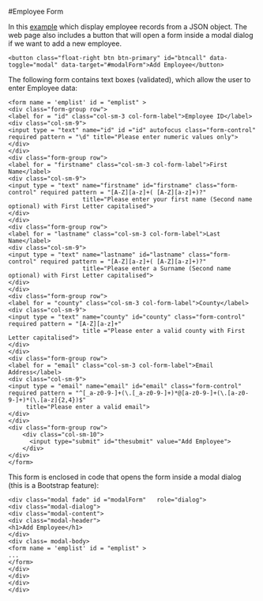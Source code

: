 #Employee Form

In this <a href="archives/examples/employee.html" target="_blank">example</a> which display employee records from a JSON object. The web page also includes 
a button that will open a form inside a modal dialog if we want to add a new employee.

~~~
<button class="float-right btn btn-primary" id="btncall" data-toggle="modal" data-target="#modalForm">Add Employee</button>
~~~

The following form contains text boxes (validated), which allow the user to enter Employee data:

~~~
<form name = 'emplist' id = "emplist" >
<div class="form-group row">
<label for = "id" class="col-sm-3 col-form-label">Employee ID</label>
<div class="col-sm-9">
<input type = "text" name="id" id ="id" autofocus class="form-control" required pattern = "\d" title="Please enter numeric values only">
</div>
</div>
<div class="form-group row">
<label for = "firstname" class="col-sm-3 col-form-label">First Name</label>
<div class="col-sm-9">
<input type = "text" name="firstname" id="firstname" class="form-control" required pattern = "[A-Z][a-z]+( [A-Z][a-z]+)?" 
                     title="Please enter your first name (Second name optional) with First Letter capitalised">
</div>
</div>
<div class="form-group row">
<label for = "lastname" class="col-sm-3 col-form-label">Last Name</label>
<div class="col-sm-9">
<input type = "text" name="lastname" id="lastname" class="form-control" required pattern = "[A-Z][a-z]+( [A-Z][a-z]+)?" 
                     title="Please enter a Surname (Second name optional) with First Letter capitalised">
</div>
</div>
<div class="form-group row">
<label for = "county" class="col-sm-3 col-form-label">County</label>
<div class="col-sm-9">
<input type = "text" name="county" id="county" class="form-control" required pattern = "[A-Z][a-z]+" 
                     title ="Please enter a valid county with First Letter capitalised">
</div>
</div>
<div class="form-group row">
<label for = "email" class="col-sm-3 col-form-label">Email Address</label>
<div class="col-sm-9">
<input type = "email" name="email" id="email" class="form-control" required pattern = "^[_a-z0-9-]+(\.[_a-z0-9-]+)*@[a-z0-9-]+(\.[a-z0-9-]+)*(\.[a-z]{2,4})$"
     title="Please enter a valid email">
</div>
</div>
<div class="form-group row">
    <div class="col-sm-10">
      <input type="submit" id="thesubmit" value="Add Employee">
    </div>
</div>
</form>
~~~~

This form is enclosed in code that opens the form inside a modal dialog (this is a Bootstrap feature):

~~~
<div class="modal fade" id ="modalForm"   role="dialog">
<div class="modal-dialog">
<div class="modal-content">
<div class="modal-header">
<h1>Add Employee</h1>
</div>
<div class= modal-body>
<form name = 'emplist' id = "emplist" >
...
</form>
</div>
</div>
</div>
</div>
~~~

